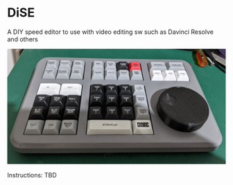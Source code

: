 # DiSE
A DIY speed editor to use with video editing sw such as Davinci Resolve and others  
  
<img src="/media/dise.jpg" width="800">
  
Instructions: TBD

